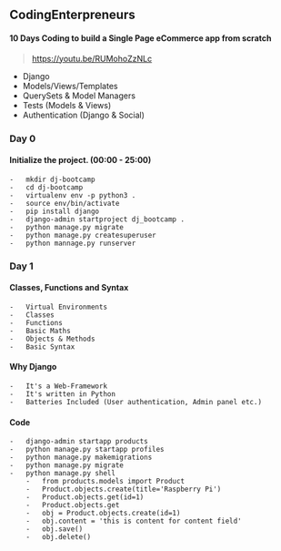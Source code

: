 ## CodingEnterpreneurs

#### 10 Days Coding to build a Single Page eCommerce app from scratch
>   https://youtu.be/RUMohoZzNLc

-   Django
-   Models/Views/Templates
-   QuerySets & Model Managers
-   Tests (Models & Views)
-   Authentication (Django & Social)


### Day 0

#### Initialize the project. (00:00 - 25:00)
    -   mkdir dj-bootcamp
    -   cd dj-bootcamp
    -   virtualenv env -p python3 .
    -   source env/bin/activate
    -   pip install django
    -   django-admin startproject dj_bootcamp .
    -   python manage.py migrate
    -   python manage.py createsuperuser
    -   python mannage.py runserver


### Day 1

#### Classes, Functions and Syntax
    -   Virtual Environments
    -   Classes
    -   Functions
    -   Basic Maths
    -   Objects & Methods
    -   Basic Syntax

#### Why Django
    -   It's a Web-Framework
    -   It's written in Python
    -   Batteries Included (User authentication, Admin panel etc.)

#### Code
    -   django-admin startapp products
    -   python manage.py startapp profiles
    -   python manage.py makemigrations
    -   python manage.py migrate
    -   python manage.py shell
        -   from products.models import Product
        -   Product.objects.create(title='Raspberry Pi')
        -   Product.objects.get(id=1)
        -   Product.objects.get
        -   obj = Product.objects.create(id=1)
        -   obj.content = 'this is content for content field'
        -   obj.save()
        -   obj.delete()

